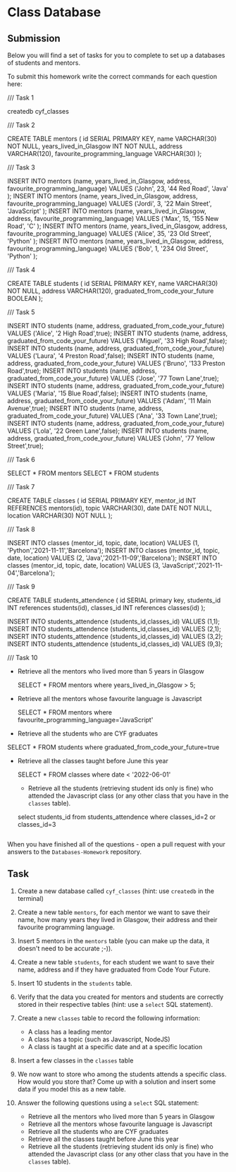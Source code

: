 # Class Database

## Submission

Below you will find a set of tasks for you to complete to set up a databases of students and mentors.

To submit this homework write the correct commands for each question here:

/// Task 1

createdb cyf_classes


/// Task 2

CREATE TABLE mentors (
id                             SERIAL PRIMARY KEY,
name                           VARCHAR(30) NOT NULL,
years_lived_in_Glasgow         INT NOT NULL,
address                        VARCHAR(120),
favourite_programming_language VARCHAR(30)
);

/// Task 3

INSERT INTO mentors (name, years_lived_in_Glasgow, address, favourite_programming_language) VALUES ('John', 23, '44 Red Road', 'Java' );
INSERT INTO mentors (name, years_lived_in_Glasgow, address, favourite_programming_language) VALUES ('Jordi', 3, '22 Main Street', 'JavaScript' );
INSERT INTO mentors (name, years_lived_in_Glasgow, address, favourite_programming_language) VALUES ('Max', 15, '155 New Road', 'C' );
INSERT INTO mentors (name, years_lived_in_Glasgow, address, favourite_programming_language) VALUES ('Alice', 35, '23 Old Street', 'Python' );
INSERT INTO mentors (name, years_lived_in_Glasgow, address, favourite_programming_language) VALUES ('Bob', 1, '234 Old Street', 'Python' );

/// Task 4

CREATE TABLE students (
  id                              SERIAL PRIMARY KEY,
  name                            VARCHAR(30) NOT NULL,
  address                         VARCHAR(120),
  graduated_from_code_your_future BOOLEAN
  );

/// Task 5

 INSERT INTO students (name, address, graduated_from_code_your_future) VALUES ('Alice', '2 High Road',true);
 INSERT INTO students (name, address, graduated_from_code_your_future) VALUES ('Miguel', '33 High Road',false);
 INSERT INTO students (name, address, graduated_from_code_your_future) VALUES ('Laura', '4 Preston Road',false);
 INSERT INTO students (name, address, graduated_from_code_your_future) VALUES ('Bruno', '133 Preston Road',true);
 INSERT INTO students (name, address, graduated_from_code_your_future) VALUES ('Jose', '77 Town Lane',true);
 INSERT INTO students (name, address, graduated_from_code_your_future) VALUES ('Maria', '15 Blue Road',false);
 INSERT INTO students (name, address, graduated_from_code_your_future) VALUES ('Adam', '11 Main Avenue',true);
 INSERT INTO students (name, address, graduated_from_code_your_future) VALUES ('Ana', '33 Town Lane',true);
 INSERT INTO students (name, address, graduated_from_code_your_future) VALUES ('Lola', '22 Green Lane',false);
 INSERT INTO students (name, address, graduated_from_code_your_future) VALUES ('John', '77 Yellow Street',true);

/// Task 6

SELECT * FROM mentors
SELECT * FROM students

/// Task 7

CREATE TABLE classes (
  id        SERIAL PRIMARY KEY,
  mentor_id INT REFERENCES mentors(id),
  topic     VARCHAR(30),
  date      DATE NOT NULL,
  location  VARCHAR(30) NOT NULL
);

/// Task 8

 INSERT INTO classes (mentor_id, topic, date, location) VALUES (1, 'Python','2021-11-11','Barcelona');
 INSERT INTO classes (mentor_id, topic, date, location) VALUES (2, 'Java','2021-11-09','Barcelona');
 INSERT INTO classes (mentor_id, topic, date, location) VALUES (3, 'JavaScript','2021-11-04','Barcelona');

 /// Task 9

CREATE TABLE students_attendence (
id              SERIAL primary key,
students_id     INT references students(id),
classes_id      INT references classes(id)
);


INSERT INTO students_attendence (students_id,classes_id) VALUES (1,1);
INSERT INTO students_attendence (students_id,classes_id) VALUES (2,1);
INSERT INTO students_attendence (students_id,classes_id) VALUES (3,2);
INSERT INTO students_attendence (students_id,classes_id) VALUES (9,3);

/// Task 10

- Retrieve all the mentors who lived more than 5 years in Glasgow
 
   SELECT * FROM mentors where years_lived_in_Glasgow > 5;

- Retrieve all the mentors whose favourite language is Javascript

  SELECT * FROM mentors where favourite_programming_language='JavaScript'

 - Retrieve all the students who are CYF graduates

  SELECT * FROM students where graduated_from_code_your_future=true

- Retrieve all the classes taught before June this year
   
   SELECT * FROM classes where date < '2022-06-01'

  - Retrieve all the students (retrieving student ids only is fine) who attended the Javascript class (or any other class that you have in the `classes` table).

  select students_id from  students_attendence where classes_id=2 or classes_id=3  


```sql


```

When you have finished all of the questions - open a pull request with your answers to the `Databases-Homework` repository.

## Task

1. Create a new database called `cyf_classes` (hint: use `createdb` in the terminal)
2. Create a new table `mentors`, for each mentor we want to save their name, how many years they lived in Glasgow, their address and their favourite programming language.
3. Insert 5 mentors in the `mentors` table (you can make up the data, it doesn't need to be accurate ;-)).
4. Create a new table `students`, for each student we want to save their name, address and if they have graduated from Code Your Future.
5. Insert 10 students in the `students` table.
6. Verify that the data you created for mentors and students are correctly stored in their respective tables (hint: use a `select` SQL statement).
7. Create a new `classes` table to record the following information:

   - A class has a leading mentor
   - A class has a topic (such as Javascript, NodeJS)
   - A class is taught at a specific date and at a specific location

8. Insert a few classes in the `classes` table
9. We now want to store who among the students attends a specific class. How would you store that? Come up with a solution and insert some data if you model this as a new table.
10. Answer the following questions using a `select` SQL statement:
    - Retrieve all the mentors who lived more than 5 years in Glasgow
    - Retrieve all the mentors whose favourite language is Javascript
    - Retrieve all the students who are CYF graduates
    - Retrieve all the classes taught before June this year
    - Retrieve all the students (retrieving student ids only is fine) who attended the Javascript class (or any other class that you have in the `classes` table).
